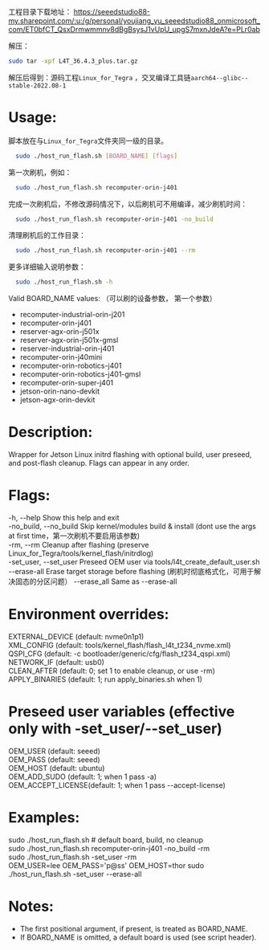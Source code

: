 
工程目录下载地址：
https://seeedstudio88-my.sharepoint.com/:u:/g/personal/youjiang_yu_seeedstudio88_onmicrosoft_com/ET0bfCT_QsxDrmwmmnv8dBgBsysJ1vUpU_upgS7mxnJdeA?e=PLr0ab

解压：
```bash
sudo tar -xpf L4T_36.4.3_plus.tar.gz
```
解压后得到：源码工程`Linux_for_Tegra` ，交叉编译工具链`aarch64--glibc--stable-2022.08-1`

# Usage:
脚本放在与`Linux_for_Tegra`文件夹同一级的目录。

```bash
  sudo ./host_run_flash.sh [BOARD_NAME] [flags]
```
第一次刷机，例如：
```bash
  sudo ./host_run_flash.sh recomputer-orin-j401
```
完成一次刷机后，不修改源码情况下，以后刷机可不用编译，减少刷机时间：
```bash
  sudo ./host_run_flash.sh recomputer-orin-j401 -no_build
```

清理刷机后的工作目录：
```bash
  sudo ./host_run_flash.sh recomputer-orin-j401 --rm
```

更多详细输入说明参数：
```bash
  sudo ./host_run_flash.sh -h
```

Valid BOARD_NAME values: （可以刷的设备参数， 第一个参数）
  - recomputer-industrial-orin-j201
  - recomputer-orin-j401
  - reserver-agx-orin-j501x
  - reserver-agx-orin-j501x-gmsl
  - reserver-industrial-orin-j401
  - recomputer-orin-j40mini
  - recomputer-orin-robotics-j401
  - recomputer-orin-robotics-j401-gmsl
  - recomputer-orin-super-j401
  - jetson-orin-nano-devkit
  - jetson-agx-orin-devkit

# Description:
  Wrapper for Jetson Linux initrd flashing with optional build, user preseed,
  and post-flash cleanup. Flags can appear in any order.  

# Flags:
  -h, --help            Show this help and exit  
  -no_build, --no_build Skip kernel/modules build & install (dont use the args at first time，第一次刷机不要启用该参数)  
  -rm, --rm             Cleanup after flashing (preserve Linux_for_Tegra/tools/kernel_flash/initrdlog)  
  -set_user, --set_user Preseed OEM user via tools/l4t_create_default_user.sh  
  --erase-all           Erase target storage before flashing  (刷机时彻底格式化，可用于解决固态的分区问题）
  --erase_all           Same as --erase-all  

# Environment overrides:
  EXTERNAL_DEVICE   (default: nvme0n1p1)  
  XML_CONFIG        (default: tools/kernel_flash/flash_l4t_t234_nvme.xml)  
  QSPI_CFG          (default: -c bootloader/generic/cfg/flash_t234_qspi.xml)  
  NETWORK_IF        (default: usb0)  
  CLEAN_AFTER       (default: 0; set 1 to enable cleanup, or use -rm)  
  APPLY_BINARIES    (default: 1; run apply_binaries.sh when 1)  

# Preseed user variables (effective only with -set_user/--set_user)
  OEM_USER          (default: seeed)  
  OEM_PASS          (default: seeed)  
  OEM_HOST          (default: ubuntu)  
  OEM_ADD_SUDO      (default: 1; when 1 pass -a)  
  OEM_ACCEPT_LICENSE(default: 1; when 1 pass --accept-license)  

# Examples:
  sudo ./host_run_flash.sh                         # default board, build, no cleanup  
  sudo ./host_run_flash.sh recomputer-orin-j401 -no_build -rm  
  sudo ./host_run_flash.sh -set_user -rm  
  OEM_USER=lee OEM_PASS='p@ss' OEM_HOST=thor sudo ./host_run_flash.sh -set_user --erase-all  

# Notes:
  - The first positional argument, if present, is treated as BOARD_NAME.  
  - If BOARD_NAME is omitted, a default board is used (see script header).  


